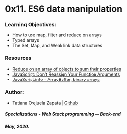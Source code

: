 # 0x11. ES6 data manipulation

### Learning Objectives:
* How to use map, filter and reduce on arrays
* Typed arrays
* The Set, Map, and Weak link data structures

### Resources:
* [Reduce on an array of objects to sum their properties](https://stackoverflow.com/questions/5732043/how-to-call-reduce-on-an-array-of-objects-to-sum-their-properties)
* [JavaScript: Don’t Reassign Your Function Arguments](https://spin.atomicobject.com/2011/04/10/javascript-don-t-reassign-your-function-arguments/)
* [JavaScript.info - ArrayBuffer, binary arrays](https://javascript.info/arraybuffer-binary-arrays)

### Author:
* Tatiana Orejuela Zapata | [Github](https://github.com/tatsOre)

##### Specializations - Web Stack programming ― Back-end
##### May, 2020.
